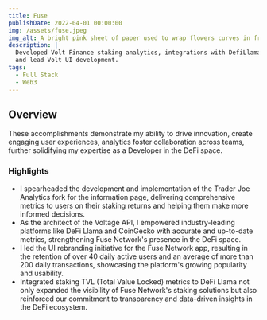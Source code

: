 ```yaml
---
title: Fuse
publishDate: 2022-04-01 00:00:00
img: /assets/fuse.jpeg
img_alt: A bright pink sheet of paper used to wrap flowers curves in front of rich blue background
description: |
  Developed Volt Finance staking analytics, integrations with DefiLlama / Coingecko
  and lead Volt UI development.
tags:
  - Full Stack
  - Web3
---
```


## Overview

These accomplishments demonstrate my ability to drive innovation, create engaging user experiences, analytics foster collaboration across teams, further solidifying my expertise as a Developer in the DeFi space.

### Highlights

- I spearheaded the development and implementation of the Trader Joe Analytics fork for the information page, delivering comprehensive metrics to users on their staking returns and helping them make more informed decisions.
- As the architect of the Voltage API, I empowered industry-leading platforms like DeFi Llama and CoinGecko with accurate and up-to-date metrics, strengthening Fuse Network's presence in the DeFi space.
- I led the UI rebranding initiative for the Fuse Network app, resulting in the retention of over 40 daily active users and an average of more than 200 daily transactions, showcasing the platform's growing popularity and usability.
- Integrated staking TVL (Total Value Locked) metrics to DeFi Llama not only expanded the visibility of Fuse Network's staking solutions but also reinforced our commitment to transparency and data-driven insights in the DeFi ecosystem.
